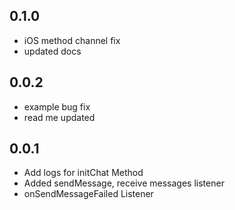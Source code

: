 ## 0.1.0

* iOS method channel fix
* updated docs

## 0.0.2

* example bug fix
* read me updated

## 0.0.1

* Add logs for initChat Method
* Added sendMessage, receive messages listener
* onSendMessageFailed Listener

